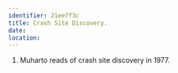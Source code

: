 ```yaml
---
identifier: 21ee7f3c
title: Crash Site Discovery.
date:  
location: 
---
```


1.  Muharto reads of crash site discovery in 1977.
